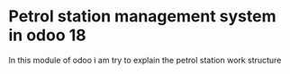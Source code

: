 # Petrol station management system in odoo 18
 In this module of odoo i am try to explain the petrol station work structure
